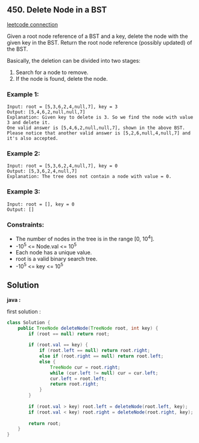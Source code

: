 ## 450. Delete Node in a BST

[leetcode connection](https://leetcode.com/problems/delete-node-in-a-bst/)

Given a root node reference of a BST and a key, delete the node with the given key in the BST. Return the root node reference (possibly updated) of the BST.

Basically, the deletion can be divided into two stages:

1. Search for a node to remove.
2. If the node is found, delete the node.

### Example 1:
```
Input: root = [5,3,6,2,4,null,7], key = 3
Output: [5,4,6,2,null,null,7]
Explanation: Given key to delete is 3. So we find the node with value 3 and delete it.
One valid answer is [5,4,6,2,null,null,7], shown in the above BST.
Please notice that another valid answer is [5,2,6,null,4,null,7] and it's also accepted.
```

### Example 2:
```
Input: root = [5,3,6,2,4,null,7], key = 0
Output: [5,3,6,2,4,null,7]
Explanation: The tree does not contain a node with value = 0.
```

### Example 3:
```
Input: root = [], key = 0
Output: []
```

### Constraints:

* The number of nodes in the tree is in the range [0, 10<sup>4</sup>].
* -10<sup>5</sup> <= Node.val <= 10<sup>5</sup>
* Each node has a unique value.
* root is a valid binary search tree.
* -10<sup>5</sup> <= key <= 10<sup>5</sup>

## Solution

**java :**

first solution :
```java
class Solution {
    public TreeNode deleteNode(TreeNode root, int key) {
        if (root == null) return root;
        
        if (root.val == key) {
            if (root.left == null) return root.right;
            else if (root.right == null) return root.left;
            else {
                TreeNode cur = root.right;
                while (cur.left != null) cur = cur.left;
                cur.left = root.left;
                return root.right;
            }
        }
        
        if (root.val > key) root.left = deleteNode(root.left, key);
        if (root.val < key) root.right = deleteNode(root.right, key);
        
        return root;
    }
}
```